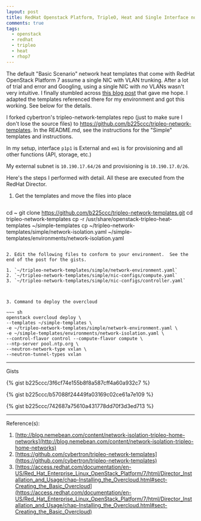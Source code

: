 ```yaml
---
layout: post
title: RedHat Openstack Platform, TripleO, Heat and Single Interface no VLANs
comments: true
tags: 
  - openstack
  - redhat
  - tripleo
  - heat
  - rhop7
---
```


The default "Basic Scenario" network heat templates that come with RedHat OpenStack Platform 7 assume a single NIC with VLAN trunking.  After a lot of trial and error and Googling, using a single NIC with *no* VLANs wasn't very intuitive.  I finally stumbled across [this blog post](http://blog.nemebean.com/content/network-isolation-tripleo-home-networks) that gave me hope.  I adapted the templates referenced there for my environment and got this working.  See below for the details.

<!--more-->

I forked cybertron's tripleo-network-templates repo (just to make sure I don't lose the source files) to https://github.com/b225ccc/tripleo-network-templates.  In the README.md, see the instructions for the "Simple" templates and instructions.

In my setup, interface `p1p1` is External and `em1` is for provisioning and all other functions (API, storage, etc.)

My external subnet is `10.190.17.64/26` and provisioning is `10.190.17.0/26`.

Here's the steps I performed with detail.  All these are executed from the RedHat Director.

1. Get the templates and move the files into place

   ~~~ sh
cd ~
git clone https://github.com/b225ccc/tripleo-network-templates.git
cd tripleo-network-templates
cp -r /usr/share/openstack-tripleo-heat-templates ~/simple-templates
cp ~/tripleo-network-templates/simple/network-isolation.yaml ~/simple-templates/environments/network-isolation.yaml
   ~~~

2. Edit the following files to conform to your environment.  See the end of the post for the gists.

   1. `~/tripleo-network-templates/simple/network-environment.yaml`
   2. `~/tripleo-network-templates/simple/nic-configs/compute.yaml`
   3. `~/tripleo-network-templates/simple/nic-configs/controller.yaml`

   

3. Command to deploy the overcloud

   ~~~ sh
openstack overcloud deploy \
 --templates ~/simple-templates \
 -e ~/tripleo-network-templates/simple/network-environment.yaml \
 -e ~/simple-templates/environments/network-isolation.yaml \
 --control-flavor control --compute-flavor compute \
 --ntp-server pool.ntp.org \
 --neutron-network-type vxlan \
 --neutron-tunnel-types vxlan
   ~~~

---

Gists

{% gist b225ccc/3f6cf74e155b8f8a587cff4a60a932c7 %}

{% gist b225ccc/b57088f24449fa03169c02ce61a7e109 %}

{% gist b225ccc/742687a75610a431778dd70f3d3ed713 %}

---

Reference(s):

1. [http://blog.nemebean.com/content/network-isolation-tripleo-home-networks](http://blog.nemebean.com/content/network-isolation-tripleo-home-networks)
2. [https://github.com/cybertron/tripleo-network-templates](https://github.com/cybertron/tripleo-network-templates)
3. [https://access.redhat.com/documentation/en-US/Red_Hat_Enterprise_Linux_OpenStack_Platform/7/html/Director_Installation_and_Usage/chap-Installing_the_Overcloud.html#sect-Creating_the_Basic_Overcloud](https://access.redhat.com/documentation/en-US/Red_Hat_Enterprise_Linux_OpenStack_Platform/7/html/Director_Installation_and_Usage/chap-Installing_the_Overcloud.html#sect-Creating_the_Basic_Overcloud)

